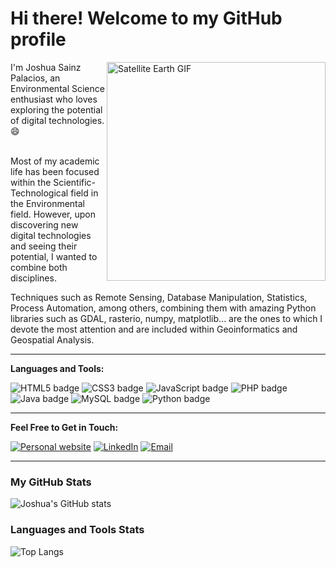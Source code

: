 # Hi there! Welcome to my GitHub profile
<img align="right" width="350px" height="350px" alt="Satellite Earth GIF" src="https://media.giphy.com/media/3ohs873OdgNQGu017G/giphy.gif">
<div align="left">
I'm Joshua Sainz Palacios, an Environmental Science enthusiast who loves exploring the potential of digital technologies. 😄
</br><br>

Most of my academic life has been focused within the Scientific-Technological field in the Environmental field. However, upon discovering new digital technologies and seeing their potential, I wanted to combine both disciplines.

Techniques such as Remote Sensing, Database Manipulation, Statistics, Process Automation, among others, combining them with amazing Python libraries such as GDAL, rasterio, numpy, matplotlib... are the ones to which I devote the most attention and are included within Geoinformatics and Geospatial Analysis.
</div>

---

**Languages and Tools:**

![HTML5 badge](https://img.shields.io/badge/HTML-5-orange) ![CSS3 badge](https://img.shields.io/badge/CSS-3-blue) ![JavaScript badge](https://img.shields.io/badge/JavaScript-ES6-yellow) ![PHP badge](https://img.shields.io/badge/PHP-8-purple) ![Java badge](https://img.shields.io/badge/Java-17-red) ![MySQL badge](https://img.shields.io/badge/SQL-MySQL-lightgrey) ![Python badge](https://img.shields.io/badge/Python-3.10-blue)

---

**Feel Free to Get in Touch:**

[![Personal website](https://img.icons8.com/fluent/48/000000/domain.png)](http://www.joshuasainzweb.com)
[![LinkedIn](https://img.icons8.com/fluent/48/000000/linkedin.png)](https://www.linkedin.com/in/joshua-sainz-palacios-791688186/)
[![Email](https://img.icons8.com/fluent/48/000000/gmail.png)](mailto:joshuasainz95@gmail.com)


---

### My GitHub Stats

![Joshua's GitHub stats](https://github-readme-stats.vercel.app/api?username=joshuasp95&show_icons=true&theme=radical)

### Languages and Tools Stats

![Top Langs](https://github-readme-stats.vercel.app/api/top-langs/?username=joshuasp95&layout=compact&langs_count=6)

